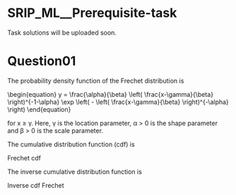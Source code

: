 # SRIP_ML__Prerequisite-task

Task solutions will be uploaded soon.
# Question01
The probability density function  of the Frechet distribution is

\begin{equation}
y = \frac{\alpha}{\beta} \left( \frac{x-\gamma}{\beta} \right)^{-1-\alpha} \exp \left( - \left( \frac{x-\gamma}{\beta} \right)^{-\alpha} \right)
\end{equation} 

for x ≥ γ. Here, γ is the location parameter, α > 0 is the shape parameter and β > 0 is the scale parameter.

The cumulative distribution function (cdf) is

Frechet cdf

The inverse cumulative distribution function is

Inverse cdf Frechet